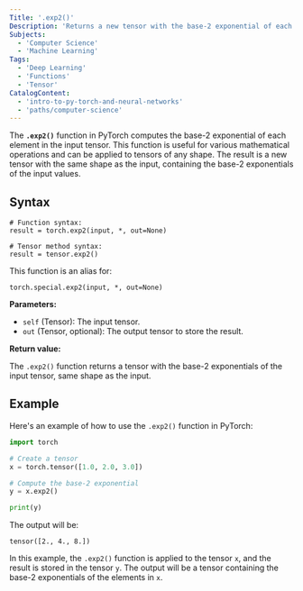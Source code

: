 ```yaml
---
Title: '.exp2()'
Description: 'Returns a new tensor with the base-2 exponential of each element in the input tensor.'
Subjects:
  - 'Computer Science'
  - 'Machine Learning'
Tags:
  - 'Deep Learning'
  - 'Functions'
  - 'Tensor'
CatalogContent:
  - 'intro-to-py-torch-and-neural-networks'
  - 'paths/computer-science'
---
```


The **`.exp2()`** function in PyTorch computes the base-2 exponential of each element in the input tensor. This function is useful for various mathematical operations and can be applied to tensors of any shape. The result is a new tensor with the same shape as the input, containing the base-2 exponentials of the input values.

## Syntax

```pseudo
# Function syntax:
result = torch.exp2(input, *, out=None)

# Tensor method syntax:
result = tensor.exp2()
```

This function is an alias for:

```pseudo
torch.special.exp2(input, *, out=None)
```

**Parameters:**

- `self` (Tensor): The input tensor.
- `out` (Tensor, optional): The output tensor to store the result.

**Return value:**

The `.exp2()` function returns a tensor with the base-2 exponentials of the input tensor, same shape as the input.

## Example

Here's an example of how to use the `.exp2()` function in PyTorch:

```py
import torch

# Create a tensor
x = torch.tensor([1.0, 2.0, 3.0])

# Compute the base-2 exponential
y = x.exp2()

print(y)
```

The output will be:

```shell
tensor([2., 4., 8.])
```

In this example, the `.exp2()` function is applied to the tensor `x`, and the result is stored in the tensor `y`. The output will be a tensor containing the base-2 exponentials of the elements in `x`.
